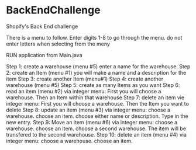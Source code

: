 # BackEndChallenge
Shopify's Back End challenge

There is a menu to follow. 
Enter digits 1-8 to go through the menu.
do not enter letters when selecting from the meny

RUN application from Main.java

Step 1: create a warehouse (menu #5)
        enter a name for the warehouse.
Step 2: create an Item (menu #1)
        you will make a name and a description for the item
Step 3: create another Item (menu#1)
Step 4: create another warehouse (menu #5)
Step 5: create as many Items as you want
Step 6: read an item (menu #2)
        via integer menu: First you will choose a warehouse. Then an Item within that warehouse
Step 7: delete an item
        vie integer menu: First you will choose a warehouse. Then the Item you want to delete
Step 8: update an item (menu #3)
        via integer menu: choose a warehouse. choose an item. choose either name or description. Type in the new entry.
Step 9: Move an item (menu #6)
        via integer menu: choose a warehouse. choose an item. choose a second warehouse. The item will be transfered to the second warehouse.
Step 10: delete an item (menu #4)
        via integer menu: choose a warehouse. choose an item.

